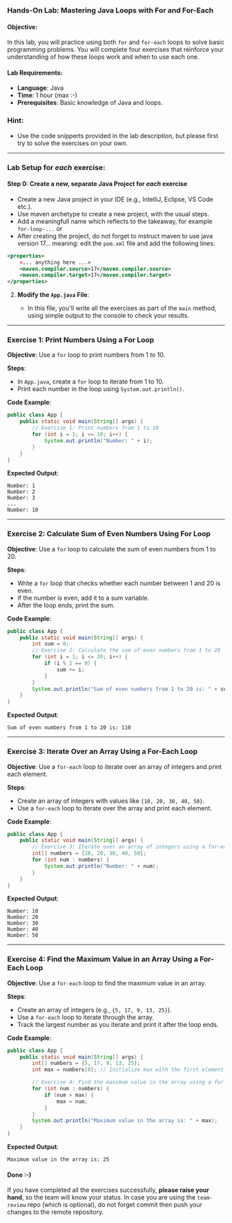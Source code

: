 ### **Hands-On Lab: Mastering Java Loops with For and For-Each**

#### **Objective:**

In this lab, you will practice using both `for` and `for-each` loops to solve basic programming problems. You will complete four exercises that reinforce your understanding of how these loops work and when to use each one.

#### **Lab Requirements:**

- **Language**: Java
- **Time**: 1 hour (max :-)
- **Prerequisites**: Basic knowledge of Java and loops.

### Hint:

- Use the code snipperts provided in the lab description, but please first try to solve the exercises on your own.

---

### **Lab Setup for _each_ exercise**:

#### Step 0: Create a new, separate Java Project for _each_ exercise

- Create a new Java project in your IDE (e.g., IntelliJ, Eclipse, VS Code etc.).
- Use maven archetype to create a new project, with the usual steps.
- Add a meaningfull name which reflects to the takeaway, for example `for-loop-...` or
- After creating the project, do not forget to instruct maven to use java version 17... meaning: edit the `pom.xml` file and add the following lines:

```xml
<properties>
    <... anything here ...>
    <maven.compiler.source>17</maven.compiler.source>
    <maven.compiler.target>17</maven.compiler.target>
</properties>
```

2.  **Modify the `App.java` File**:

    - In this file, you'll write all the exercises as part of the `main` method, using simple output to the console to check your results.

---

### **Exercise 1: Print Numbers Using a For Loop**

**Objective**: Use a `for` loop to print numbers from 1 to 10.

**Steps**:

- In `App.java`, create a `for` loop to iterate from 1 to 10.
- Print each number in the loop using `System.out.println()`.

**Code Example**:

```java
public class App {
    public static void main(String[] args) {
        // Exercise 1: Print numbers from 1 to 10
        for (int i = 1; i <= 10; i++) {
            System.out.println("Number: " + i);
        }
    }
}

```

**Expected Output**:

```
Number: 1
Number: 2
Number: 3
...
Number: 10

```

---

### **Exercise 2: Calculate Sum of Even Numbers Using For Loop**

**Objective**: Use a `for` loop to calculate the sum of even numbers from 1 to 20.

**Steps**:

- Write a `for` loop that checks whether each number between 1 and 20 is even.
- If the number is even, add it to a sum variable.
- After the loop ends, print the sum.

**Code Example**:

```java
public class App {
    public static void main(String[] args) {
        int sum = 0;
        // Exercise 2: Calculate the sum of even numbers from 1 to 20
        for (int i = 1; i <= 20; i++) {
            if (i % 2 == 0) {
                sum += i;
            }
        }
        System.out.println("Sum of even numbers from 1 to 20 is: " + sum);
    }
}

```

**Expected Output**:

```
Sum of even numbers from 1 to 20 is: 110

```

---

### **Exercise 3: Iterate Over an Array Using a For-Each Loop**

**Objective**: Use a `for-each` loop to iterate over an array of integers and print each element.

**Steps**:

- Create an array of integers with values like `{10, 20, 30, 40, 50}`.
- Use a `for-each` loop to iterate over the array and print each element.

**Code Example**:

```java
public class App {
    public static void main(String[] args) {
        // Exercise 3: Iterate over an array of integers using a for-each loop
        int[] numbers = {10, 20, 30, 40, 50};
        for (int num : numbers) {
            System.out.println("Number: " + num);
        }
    }
}

```

**Expected Output**:

```
Number: 10
Number: 20
Number: 30
Number: 40
Number: 50

```

---

### **Exercise 4: Find the Maximum Value in an Array Using a For-Each Loop**

**Objective**: Use a `for-each` loop to find the maximum value in an array.

**Steps**:

- Create an array of integers (e.g., `{5, 17, 9, 13, 25}`).
- Use a `for-each` loop to iterate through the array.
- Track the largest number as you iterate and print it after the loop ends.

**Code Example**:

```java
public class App {
    public static void main(String[] args) {
        int[] numbers = {5, 17, 9, 13, 25};
        int max = numbers[0]; // Initialize max with the first element

        // Exercise 4: Find the maximum value in the array using a for-each loop
        for (int num : numbers) {
            if (num > max) {
                max = num;
            }
        }
        System.out.println("Maximum value in the array is: " + max);
    }
}

```

**Expected Output**:

```
Maximum value in the array is: 25

```

#### **Done :-)**

If you have completed all the exercises successfully, **please raise your hand**, so the team will know your status. In case you are using the `team-review` repo (which is optional), do not forget commit then push your changes to the remote repository.
